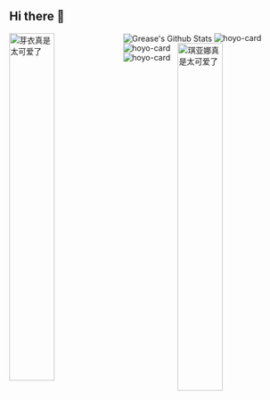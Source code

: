 ## Hi there 👋


<!--**zmj159809/zmj159809** is a ✨ _special_ ✨ repository because its `README.md` (this file) appears on your GitHub profile.

Here are some ideas to get you started:

- 🔭 I’m currently working on ...
- 🌱 I’m currently learning ...
- 👯 I’m looking to collaborate on ...
- 🤔 I’m looking for help with ...
- 💬 Ask me about ...
- 📫 How to reach me: ...
- 😄 Pronouns: ...
- ⚡ Fun fact: ...
 href="https://www.hoyolab.com/article/19475534?utm_source=sns&utm_medium=link"
-->


<img align="center" src="https://github-readme-stats.vercel.app/api?username=zmj159809&show_icons=true" alt="Grease's Github Stats" />
<a><img src="https://upload-os-bbs.hoyolab.com/upload/2023/06/19/f47aa09543e2e9effb71e9570523afa2_4469488566839595911.gif" width="40%" title="芽衣真是太可爱了" align="left"></a>
<img src="https://hoyocard.qhy04.com/hi3/0/78119035.png" alt="hoyo-card" />   
<a><img src="https://upload-os-bbs.hoyolab.com/upload/2023/06/19/b4a88ac82b95d56111f854cf40f2b32c_1647645067955024521.gif" width="40%" title="琪亚娜真是太可爱了" align="right"></a>
<img src="https://hoyocard.qhy04.com/gs/9/263202450.png" alt="hoyo-card" />
<img src="https://hoyocard.qhy04.com/sr/2/73223322.png" alt="hoyo-card" />
<!--<img src="https://hoyocard.qhy04.com/zzz/0/73223322.png" alt="hoyo-card" />-->
